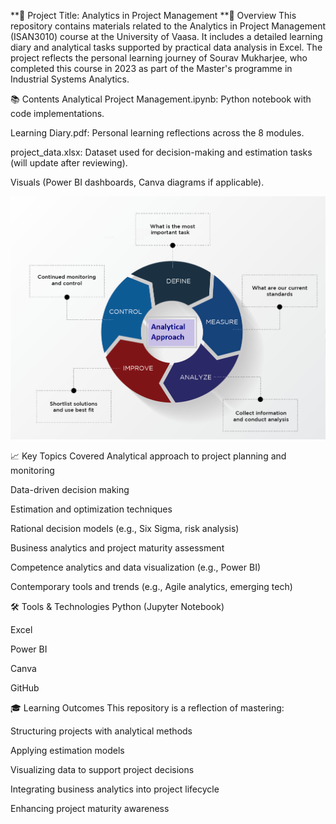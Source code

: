 **📘 Project Title: Analytics in Project Management
**📌 Overview
This repository contains materials related to the Analytics in Project Management (ISAN3010) course at the University of Vaasa. It includes a detailed learning diary and analytical tasks supported by practical data analysis in Excel. The project reflects the personal learning journey of Sourav Mukharjee, who completed this course in 2023 as part of the Master's programme in Industrial Systems Analytics.

📚 Contents
Analytical Project Management.ipynb: Python notebook with code implementations.

Learning Diary.pdf: Personal learning reflections across the 8 modules.

project_data.xlsx: Dataset used for decision-making and estimation tasks (will update after reviewing).

Visuals (Power BI dashboards, Canva diagrams if applicable).

![Module 1](https://github.com/SouravMukharjee/Analyticsl-Project-Management/blob/main/1.PNG?raw=true)

📈 Key Topics Covered
Analytical approach to project planning and monitoring

Data-driven decision making

Estimation and optimization techniques

Rational decision models (e.g., Six Sigma, risk analysis)

Business analytics and project maturity assessment

Competence analytics and data visualization (e.g., Power BI)

Contemporary tools and trends (e.g., Agile analytics, emerging tech)

🛠 Tools & Technologies
Python (Jupyter Notebook)

Excel

Power BI

Canva

GitHub

🎓 Learning Outcomes
This repository is a reflection of mastering:

Structuring projects with analytical methods

Applying estimation models

Visualizing data to support project decisions

Integrating business analytics into project lifecycle

Enhancing project maturity awareness
